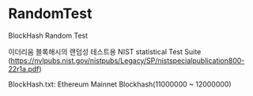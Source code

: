 # RandomTest
BlockHash Random Test

이더리움 블록해시의 랜덤성 테스트용
NIST statistical Test Suite (https://nvlpubs.nist.gov/nistpubs/Legacy/SP/nistspecialpublication800-22r1a.pdf) 

BlockHash.txt: Ethereum Mainnet Blockhash(11000000 ~ 12000000)